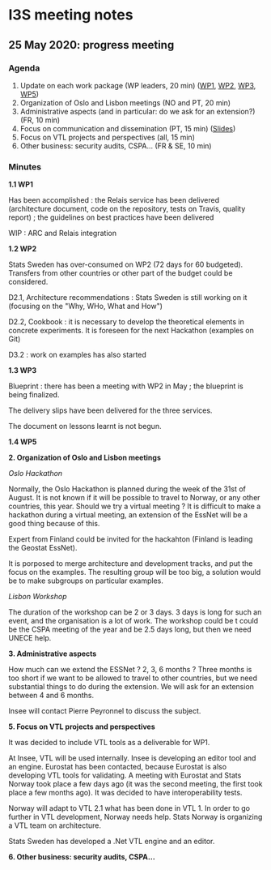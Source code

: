 # I3S meeting notes

## 25 May 2020: progress meeting


### Agenda

1. Update on each work package (WP leaders, 20 min) ([WP1](WP1_updates_May2020.pptx), [WP2](https://docs.google.com/presentation/d/1fwXCF-B9xvsGt8CrWP4SwZRl5sbIqxeH56nBAqT_BXc/edit?usp=sharing), [WP3](https://docs.google.com/presentation/d/18fFAN1zJFCFAbFFUYSEE-3JrB3HFBTkF4_352B_ujLA/edit?usp=sharing), [WP5](WP5-Mai-2-2020-3.pdf))
2. Organization of Oslo and Lisbon meetings (NO and PT, 20 min)
3. Administrative aspects (and in particular: do we ask for an extension?) (FR, 10 min)
4. Focus on communication and dissemination (PT, 15 min) ([Slides](Apresentacao_20200525.pptx))
5. Focus on VTL projects and perspectives (all, 15 min)
6. Other business: security audits, CSPA... (FR & SE, 10 min)

### Minutes

**1.1 WP1**

Has been accomplished : the Relais service has been delivered (architecture document, code on the repository, tests on Travis, quality report) ; the guidelines on best practices have been delivered

WIP : ARC and Relais integration
  
**1.2 WP2**

Stats Sweden has over-consumed on WP2 (72 days for 60 budgeted). Transfers from other countries or other part of the budget could be considered.

D2.1, Architecture recommendations : Stats Sweden is still working on it (focusing on the "Why, WHo, What and How")

D2.2, Cookbook : it is necessary to develop the theoretical elements in concrete experiments. It is foreseen for the next Hackathon (examples on Git)

D3.2 : work on examples has also started
 
**1.3 WP3**

Blueprint : there has been a meeting with WP2 in May ; the blueprint is being finalized.

The delivery slips have been delivered for the three services.

The document on lessons learnt is not begun.

**1.4 WP5**

**2. Organization of Oslo and Lisbon meetings**

*Oslo Hackathon*

Normally, the Oslo Hackathon is planned during the week of the 31st of August. It is not known if it will be possible to travel to Norway, or any other countries, this year. Should we try a virtual meeting ? It is difficult to make a hackathon during a virtual meeting, an extension of the EssNet will be a good thing because of this.

Expert from Finland could be invited for the hackahton (Finland is leading the Geostat EssNet).

It is porposed to merge architecture and development tracks, and put the focus on the examples. The resulting group will be too big, a solution would be to make subgroups on particular examples.

*Lisbon Workshop*

The duration of the workshop can be 2 or 3 days. 3 days is long for such an event, and the organisation is a lot of work. The workshop could be t could be the CSPA meeting of the year and be 2.5 days long, but then we need UNECE help.

**3. Administrative aspects**

How much can we extend the ESSNet ? 2, 3, 6 months ? Three months is too short if we want to be allowed to travel to other countries, but we need substantial things to do during the extension. We will ask for an extension between 4 and 6 months.

Insee will contact Pierre Peyronnel to discuss the subject.

**5. Focus on VTL projects and perspectives**

It was decided to include VTL tools as a deliverable for WP1.

At Insee, VTL will be used internally. Insee is developing an editor tool and an engine. Eurostat has been contacted, because Eurostat is also developing VTL tools for validating. A meeting with Eurostat and Stats Norway took place a few days ago (it was the second meeting, the first took place a few months ago). It was decided to have interoperability tests.

Norway will adapt to VTL 2.1 what has been done in VTL 1. In order to go further in VTL development, Norway needs help. Stats Norway is organizing a VTL team on architecture.

Stats Sweden has developed a .Net VTL engine and an editor.

**6. Other business: security audits, CSPA...**


